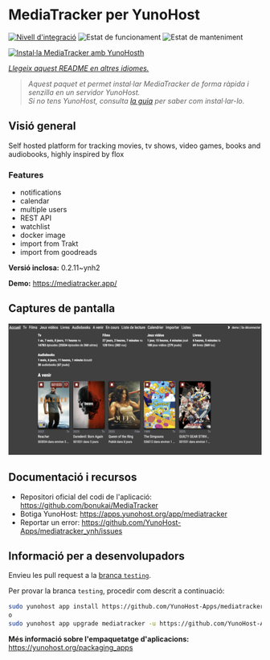 <!--
N.B.: Aquest README ha estat generat automàticament per <https://github.com/YunoHost/apps/tree/master/tools/readme_generator>
NO s'ha de modificar manualment.
-->

# MediaTracker per YunoHost

[![Nivell d'integració](https://apps.yunohost.org/badge/integration/mediatracker)](https://ci-apps.yunohost.org/ci/apps/mediatracker/)
![Estat de funcionament](https://apps.yunohost.org/badge/state/mediatracker)
![Estat de manteniment](https://apps.yunohost.org/badge/maintained/mediatracker)

[![Instal·la MediaTracker amb YunoHosth](https://install-app.yunohost.org/install-with-yunohost.svg)](https://install-app.yunohost.org/?app=mediatracker)

*[Llegeix aquest README en altres idiomes.](./ALL_README.md)*

> *Aquest paquet et permet instal·lar MediaTracker de forma ràpida i senzilla en un servidor YunoHost.*  
> *Si no tens YunoHost, consulta [la guia](https://yunohost.org/install) per saber com instal·lar-lo.*

## Visió general

Self hosted platform for tracking movies, tv shows, video games, books and audiobooks, highly inspired by flox

### Features

- notifications
- calendar
- multiple users
- REST API
- watchlist
- docker image
- import from Trakt
- import from goodreads


**Versió inclosa:** 0.2.11~ynh2

**Demo:** <https://mediatracker.app/>

## Captures de pantalla

![Captures de pantalla de MediaTracker](./doc/screenshots/screenshot.png)

## Documentació i recursos

- Repositori oficial del codi de l'aplicació: <https://github.com/bonukai/MediaTracker>
- Botiga YunoHost: <https://apps.yunohost.org/app/mediatracker>
- Reportar un error: <https://github.com/YunoHost-Apps/mediatracker_ynh/issues>

## Informació per a desenvolupadors

Envieu les pull request a la [branca `testing`](https://github.com/YunoHost-Apps/mediatracker_ynh/tree/testing).

Per provar la branca `testing`, procedir com descrit a continuació:

```bash
sudo yunohost app install https://github.com/YunoHost-Apps/mediatracker_ynh/tree/testing --debug
o
sudo yunohost app upgrade mediatracker -u https://github.com/YunoHost-Apps/mediatracker_ynh/tree/testing --debug
```

**Més informació sobre l'empaquetatge d'aplicacions:** <https://yunohost.org/packaging_apps>
